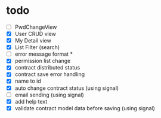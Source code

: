 # todo

<!-- - [ ] Check Auth in CRUD views * -->
<!-- - [ ] role not needed -->
<!-- - [ ] test cases -->

- [ ] PwdChangeView
- [x] User CRUD view
- [x] My Detail view
- [x] List Filter (search)
- [ ] error message format *
- [x] permission list change
- [x] contract distributed status
- [x] contract save error handling
- [x] name to id
- [x] auto change contract status (using signal)
- [ ] email sending (using signal)
- [x] add help text
- [x] validate contract model data before saving (using signal)